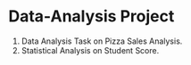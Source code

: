 # Data-Analysis Project
1. Data Analysis Task on Pizza Sales Analysis. 
2. Statistical Analysis on Student Score. 
